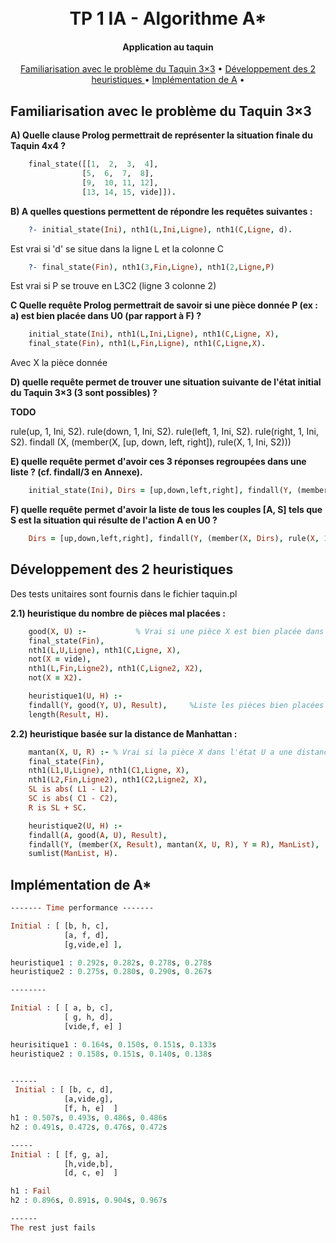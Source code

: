 <h1 align="center">
  <br>
    TP 1 IA - Algorithme A*
  <br>

</h1>

<h4 align="center">Application au taquin</h4>

<p align="center">
  <a href="#familiarisation-avec-le-problème-du-taquin-33">Familiarisation avec le problème du Taquin 3×3</a> •
  <a href="#développement-des-2-heuristiques">Développement des 2 heuristiques </a> •
  <a href="#Implémentation-de-A*">Implémentation de A</a> •
</p>


## Familiarisation avec le problème du Taquin 3×3

**A) Quelle clause Prolog permettrait de représenter la situation finale du Taquin 4x4 ?**
```prolog
    final_state([[1,  2,  3,  4],
                [5,  6,  7,  8],
                [9,  10, 11, 12],
                [13, 14, 15, vide]]).
```

**B) A quelles questions permettent  de répondre les requêtes suivantes :**
```prolog
    ?- initial_state(Ini), nth1(L,Ini,Ligne), nth1(C,Ligne, d).
```
Est vrai si 'd' se situe dans la ligne L et la colonne C

```prolog
    ?- final_state(Fin), nth1(3,Fin,Ligne), nth1(2,Ligne,P)
```
Est vrai si P se trouve en L3C2 (ligne 3 colonne 2)

**C Quelle requête Prolog permettrait de savoir si une pièce donnée P (ex : a)  est bien placée dans U0 (par rapport à F) ?**
```prolog
    initial_state(Ini), nth1(L,Ini,Ligne), nth1(C,Ligne, X),
    final_state(Fin), nth1(L,Fin,Ligne), nth1(C,Ligne,X).
```
Avec X la pièce donnée

**D) quelle requête permet de trouver une situation suivante de l'état initial du Taquin 3×3 (3 sont possibles) ?**

**TODO**

rule(up,    1, Ini, S2).
rule(down, 1, Ini, S2).
rule(left,  1, Ini, S2).
rule(right, 1, Ini, S2).
findall (X, (member(X, [up, down, left, right]), rule(X, 1, Ini, S2)))

**E) quelle requête permet d'avoir ces 3 réponses regroupées dans une liste ? (cf. findall/3 en Annexe).**
```prolog
    initial_state(Ini), Dirs = [up,down,left,right], findall(Y, (member(X, Dirs), rule(X, 1, Ini, S2), Y = S2), Output).
```

**F) quelle requête permet d'avoir la liste de tous les couples [A, S] tels que S est la situation qui résulte de l'action A en U0 ?**
```prolog
    Dirs = [up,down,left,right], findall(Y, (member(X, Dirs), rule(X, 1, A, S), Y = [A, S]), Output).
```

## Développement des 2 heuristiques
Des tests unitaires sont fournis dans le fichier taquin.pl

**2.1) heuristique du nombre de pièces mal placées :**
```prolog
    good(X, U) :-           % Vrai si une pièce X est bien placée dans un état U
    final_state(Fin),
    nth1(L,U,Ligne), nth1(C,Ligne, X),
    not(X = vide),
    nth1(L,Fin,Ligne2), nth1(C,Ligne2, X2),
    not(X = X2).

    heuristique1(U, H) :- 
    findall(Y, good(Y, U), Result),     %Liste les pièces bien placées
    length(Result, H).
```

**2.2) heuristique basée sur la distance de Manhattan :**
```prolog
    mantan(X, U, R) :- % Vrai si la pièce X dans l'état U a une distance de Manhattan R de son état final
    final_state(Fin),
    nth1(L1,U,Ligne), nth1(C1,Ligne, X),
    nth1(L2,Fin,Ligne2), nth1(C2,Ligne2, X),
    SL is abs( L1 - L2),
    SC is abs( C1 - C2),
    R is SL + SC.

    heuristique2(U, H) :- 
    findall(A, good(A, U), Result),
    findall(Y, (member(X, Result), mantan(X, U, R), Y = R), ManList),
    sumlist(ManList, H).
```

## Implémentation de A*

```prolog
------- Time performance -------

Initial : [ [b, h, c],     
            [a, f, d],       
            [g,vide,e] ],

heuristique1 : 0.292s, 0.282s, 0.278s, 0.278s
heuristique2 : 0.275s, 0.280s, 0.290s, 0.267s

--------

Initial : [ [ a, b, c],        
            [ g, h, d],
            [vide,f, e] ]

heurisitique1 : 0.164s, 0.150s, 0.151s, 0.133s 
heuristique2 : 0.158s, 0.151s, 0.140s, 0.138s


------
 Initial : [ [b, c, d],
            [a,vide,g],
            [f, h, e]  ]
h1 : 0.507s, 0.493s, 0.486s, 0.486s
h2 : 0.491s, 0.472s, 0.476s, 0.472s

-----
Initial : [ [f, g, a],
            [h,vide,b],
            [d, c, e]  ]

h1 : Fail
h2 : 0.896s, 0.891s, 0.904s, 0.967s

------
The rest just fails
```
